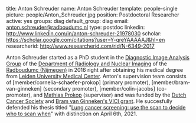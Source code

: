 title: Anton Schreuder
name: Anton Schreuder
template: people-single
picture: people/Anton_Schreuder.jpg
position: Postdoctoral Researcher
active: yes
groups: diag
default_group: diag
email: anton.schreuder@radboudumc.nl
type: postdoc
linkedin: http://www.linkedin.com/in/anton-schreuder-21978030
scholar: https://scholar.google.com/citations?user=Y-qreYAAAAAJ&hl=en
researcherid: http://www.researcherid.com/rid/N-6349-2017

Anton Schreuder started as a PhD student in the [Diagnostic Image Analysis Group](https://www.diagnijmegen.nl/) of the [Department of Radiology and Nuclear Imaging](https://www.radboudumc.nl/afdelingen/radiologie-en-nucleaire-geneeskunde) of the [Radboudumc (Nijmegen)](https://www.radboudumc.nl/research) in 2016 right after obtaining his medical degree from [Leiden University Medical Center](https://www.lumc.nl/onderwijs/geneeskunde/). Anton's supervision team consists of [member/cornelia-schaefer-prokop] (primary promoter), [member/bram-van-ginneken] (secondary promoter), [member/colin-jacobs] (co-promoter), and [Mathias Prokop](http://radboudimaging.nl/index.php/Person?name=Mathias_Prokop) (supervisor) and was funded by the [Dutch Cancer Society](https://www.kwf.nl/onderzoek?gclid=EAIaIQobChMI3diSspTF6wIVhbp3Ch13iAmrEAAYASACEgLitPD_BwE) and [Bram van Ginneken's VICI grant](https://www.ru.nl/@762601/vici-toekenningen/#h36c30be4-a911-4d4a-94e4-ed1d7afb49ef). He succesfully defended his thesis titled "[Lung cancer screening: use the scan to decide who to scan when](https://drive.google.com/file/d/1jlxDDLjwoxQsj3HA7n1-dwjdGFR-ksMJ/view?usp=sharing)" with distinction on April 6th, 2021.
